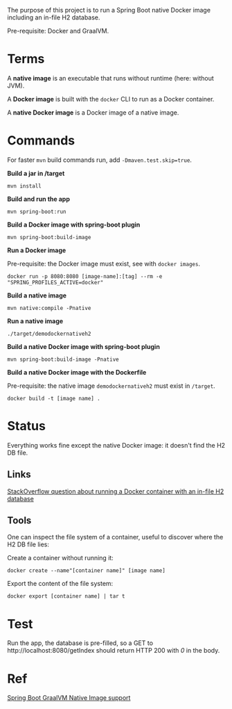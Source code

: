The purpose of this project is to run a Spring Boot native Docker image including an in-file H2 database.

Pre-requisite: Docker and GraalVM.

# Terms

A **native image** is an executable that runs without runtime (here: without JVM).

A **Docker image** is built with the `docker` CLI to run as a Docker container.

A **native Docker image** is a Docker image of a native image.

# Commands

For faster `mvn` build commands run, add `-Dmaven.test.skip=true`.

**Build a jar in /target**

`mvn install`

**Build and run the app**

`mvn spring-boot:run`

**Build a Docker image with spring-boot plugin**

`mvn spring-boot:build-image`

**Run a Docker image**

Pre-requisite: the Docker image must exist, see with `docker images`.

`docker run -p 8080:8080 [image-name]:[tag] --rm -e "SPRING_PROFILES_ACTIVE=docker"`

**Build a native image**

`mvn native:compile -Pnative`

**Run a native image**

`./target/demodockernativeh2`

**Build a native Docker image with spring-boot plugin**

`mvn spring-boot:build-image -Pnative`

**Build a native Docker image with the Dockerfile**

Pre-requisite: the native image `demodockernativeh2` must exist in `/target`.

`docker build -t [image name] .`

# Status

Everything works fine except the native Docker image: it doesn't find the H2 DB file.

## Links

[StackOverflow question about running a Docker container with an in-file H2 database](https://stackoverflow.com/questions/76164901/h2-db-file-in-docker-this-database-is-empty)

## Tools

One can inspect the file system of a container, useful to discover where the H2 DB file lies:

Create a container without running it:

`docker create --name"[container name]" [image name]`

Export the content of the file system:

`docker export [container name] | tar t`

# Test

Run the app, the database is pre-filled, so a GET to http://localhost:8080/getIndex should return HTTP 200 with _0_ in the body.

# Ref

[Spring Boot GraalVM Native Image support](https://docs.spring.io/spring-boot/docs/current/reference/html/native-image.html)